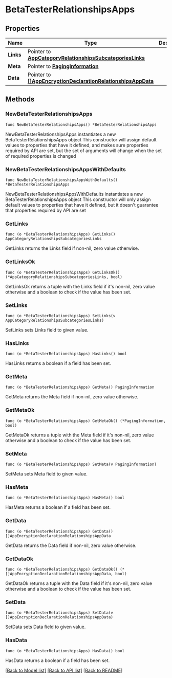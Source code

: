 # BetaTesterRelationshipsApps

## Properties

Name | Type | Description | Notes
------------ | ------------- | ------------- | -------------
**Links** | Pointer to [**AppCategoryRelationshipsSubcategoriesLinks**](AppCategory_relationships_subcategories_links.md) |  | [optional] 
**Meta** | Pointer to [**PagingInformation**](PagingInformation.md) |  | [optional] 
**Data** | Pointer to [**[]AppEncryptionDeclarationRelationshipsAppData**](AppEncryptionDeclarationRelationshipsAppData.md) |  | [optional] 

## Methods

### NewBetaTesterRelationshipsApps

`func NewBetaTesterRelationshipsApps() *BetaTesterRelationshipsApps`

NewBetaTesterRelationshipsApps instantiates a new BetaTesterRelationshipsApps object
This constructor will assign default values to properties that have it defined,
and makes sure properties required by API are set, but the set of arguments
will change when the set of required properties is changed

### NewBetaTesterRelationshipsAppsWithDefaults

`func NewBetaTesterRelationshipsAppsWithDefaults() *BetaTesterRelationshipsApps`

NewBetaTesterRelationshipsAppsWithDefaults instantiates a new BetaTesterRelationshipsApps object
This constructor will only assign default values to properties that have it defined,
but it doesn't guarantee that properties required by API are set

### GetLinks

`func (o *BetaTesterRelationshipsApps) GetLinks() AppCategoryRelationshipsSubcategoriesLinks`

GetLinks returns the Links field if non-nil, zero value otherwise.

### GetLinksOk

`func (o *BetaTesterRelationshipsApps) GetLinksOk() (*AppCategoryRelationshipsSubcategoriesLinks, bool)`

GetLinksOk returns a tuple with the Links field if it's non-nil, zero value otherwise
and a boolean to check if the value has been set.

### SetLinks

`func (o *BetaTesterRelationshipsApps) SetLinks(v AppCategoryRelationshipsSubcategoriesLinks)`

SetLinks sets Links field to given value.

### HasLinks

`func (o *BetaTesterRelationshipsApps) HasLinks() bool`

HasLinks returns a boolean if a field has been set.

### GetMeta

`func (o *BetaTesterRelationshipsApps) GetMeta() PagingInformation`

GetMeta returns the Meta field if non-nil, zero value otherwise.

### GetMetaOk

`func (o *BetaTesterRelationshipsApps) GetMetaOk() (*PagingInformation, bool)`

GetMetaOk returns a tuple with the Meta field if it's non-nil, zero value otherwise
and a boolean to check if the value has been set.

### SetMeta

`func (o *BetaTesterRelationshipsApps) SetMeta(v PagingInformation)`

SetMeta sets Meta field to given value.

### HasMeta

`func (o *BetaTesterRelationshipsApps) HasMeta() bool`

HasMeta returns a boolean if a field has been set.

### GetData

`func (o *BetaTesterRelationshipsApps) GetData() []AppEncryptionDeclarationRelationshipsAppData`

GetData returns the Data field if non-nil, zero value otherwise.

### GetDataOk

`func (o *BetaTesterRelationshipsApps) GetDataOk() (*[]AppEncryptionDeclarationRelationshipsAppData, bool)`

GetDataOk returns a tuple with the Data field if it's non-nil, zero value otherwise
and a boolean to check if the value has been set.

### SetData

`func (o *BetaTesterRelationshipsApps) SetData(v []AppEncryptionDeclarationRelationshipsAppData)`

SetData sets Data field to given value.

### HasData

`func (o *BetaTesterRelationshipsApps) HasData() bool`

HasData returns a boolean if a field has been set.


[[Back to Model list]](../README.md#documentation-for-models) [[Back to API list]](../README.md#documentation-for-api-endpoints) [[Back to README]](../README.md)


